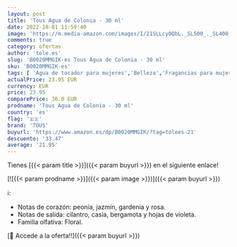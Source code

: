 ```yaml
---
layout: post
title: 'Tous Agua de Colonia - 30 ml'
date: 2022-10-01 11:59:40
image: 'https://m.media-amazon.com/images/I/21SLLcy0QbL._SL500_._SL400_.jpg'
comments: true
category: ofertas
author: 'tole.es'
slug: 'B0020MMGIK-es Tous Agua de Colonia - 30 ml'
sku: 'B0020MMGIK-es'
tags: [ 'Agua de tocador para mujeres','Belleza','Fragancias para mujeres','Perfumes y fragancias','agua','colonia','de','tous','🇪🇸', ]
actualPrice: 23.95 EUR
currency: EUR
price: 23.95
comparePrice: 36.0 EUR
prodname: 'Tous Agua de Colonia - 30 ml'
country: 'es'
flag: '🇪🇸'
brand: 'TOUS'
buyurl: 'https://www.amazon.es/dp/B0020MMGIK/?tag=tolees-21'
descuento: '33.47'
average: '21.95'
---
```


Tienes [{{< param title >}}]({{< param buyurl >}}) en el siguiente enlace!

[![{{< param prodname >}}]({{< param image >}})]({{< param buyurl >}})

ℹ️:

- Notas de corazón: peonía, jazmín, gardenia y rosa.
- Notas de salida: cilantro, casia, bergamota y hojas de violeta.
- Familia olfativa: Floral.

[🛒 Accede a la oferta!!]({{< param buyurl >}})
